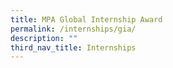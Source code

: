 ```yaml
---
title: MPA Global Internship Award
permalink: /internships/gia/
description: ""
third_nav_title: Internships
---
```

